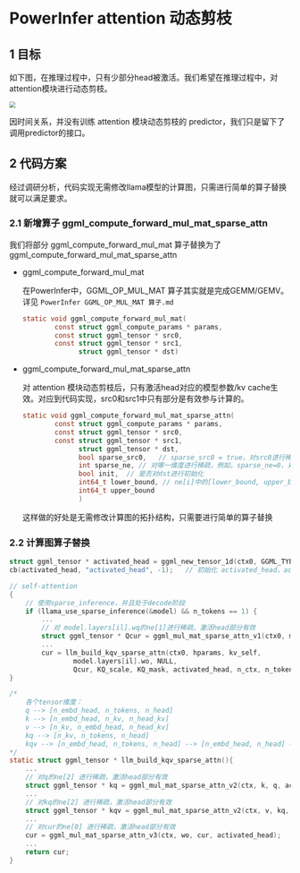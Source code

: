 # PowerInfer attention 动态剪枝

## 1 目标

如下图，在推理过程中，只有少部分head被激活。我们希望在推理过程中，对attention模块进行动态剪枝。

<img src="https://github.com/mryvae/picture_bed/assets/83715643/c9863cb3-7deb-4e22-b00c-1c94517e7662" style="zoom:67%;" />

因时间关系，并没有训练 attention 模块动态剪枝的 predictor，我们只是留下了调用predictor的接口。

## 2 代码方案

经过调研分析，代码实现无需修改llama模型的计算图，只需进行简单的算子替换就可以满足要求。

### 2.1 新增算子 ggml_compute_forward_mul_mat_sparse_attn

我们将部分 ggml_compute_forward_mul_mat 算子替换为了 ggml_compute_forward_mul_mat_sparse_attn

- ggml_compute_forward_mul_mat

  在PowerInfer中，GGML_OP_MUL_MAT 算子其实就是完成GEMM/GEMV。详见 `PowerInfer GGML_OP_MUL_MAT 算子.md`

  ```c
  static void ggml_compute_forward_mul_mat(
          const struct ggml_compute_params * params,
          const struct ggml_tensor * src0,
          const struct ggml_tensor * src1,
                struct ggml_tensor * dst)
  ```

- ggml_compute_forward_mul_mat_sparse_attn

  对 attention 模块动态剪枝后，只有激活head对应的模型参数/kv cache生效。对应到代码实现，src0和src1中只有部分是有效参与计算的。

  ```c
  static void ggml_compute_forward_mul_mat_sparse_attn(
          const struct ggml_compute_params * params,
          const struct ggml_tensor * src0,
          const struct ggml_tensor * src1,
                struct ggml_tensor * dst,
                bool sparse_src0,	// sparse_src0 = true，对src0进行稀疏；否则，对对src1进行稀疏
                int sparse_ne, // 对哪一维度进行稀疏，例如，sparse_ne=0，对ne[0]进行稀疏
                bool init,	// 是否对dst进行初始化
                int64_t lower_bound, // ne[i]中的[lower_bound, upper_bound)部分有效，其余部分无效
                int64_t upper_bound
                )
  ```

  这样做的好处是无需修改计算图的拓扑结构，只需要进行简单的算子替换

### 2.2 计算图算子替换

```c
struct ggml_tensor * activated_head = ggml_new_tensor_1d(ctx0, GGML_TYPE_I32, n_head);
cb(activated_head, "activated_head", -1);	// 初始化 activated_head，activated_head[i] = 1 表示head i 被激活

// self-attention
{
    // 使用sparse_inference，并且处于decode阶段
    if (llama_use_sparse_inference(&model) && n_tokens == 1) {
        ...
        // 对 model.layers[il].wq的ne[1]进行稀疏，激活head部分有效
        struct ggml_tensor * Qcur = ggml_mul_mat_sparse_attn_v1(ctx0, model.layers[il].wq, cur, activated_head);
        ...
        cur = llm_build_kqv_sparse_attn(ctx0, hparams, kv_self,
                model.layers[il].wo, NULL,
                Qcur, KQ_scale, KQ_mask, activated_head, n_ctx, n_tokens, n_kv, -1.0f, cb, il);
}

/*
	各个tensor维度：
    q --> [n_embd_head, n_tokens, n_head]
    k --> [n_embd_head, n_kv, n_head_kv]
    v --> [n_kv, n_embd_head, n_head_kv]
    kq --> [n_kv, n_tokens, n_head]
    kqv --> [n_embd_head, n_tokens, n_head] --> [n_embd_head, n_head] --> [n_embd_head * n_head]
*/
static struct ggml_tensor * llm_build_kqv_sparse_attn(){
    ...
	// 对q的ne[2] 进行稀疏，激活head部分有效
    struct ggml_tensor * kq = ggml_mul_mat_sparse_attn_v2(ctx, k, q, activated_head);
    ...
    // 对kq的ne[2] 进行稀疏，激活head部分有效
    struct ggml_tensor * kqv = ggml_mul_mat_sparse_attn_v2(ctx, v, kq, activated_head);
    ...
    // 对cur的ne[0] 进行稀疏，激活head部分有效
    cur = ggml_mul_mat_sparse_attn_v3(ctx, wo, cur, activated_head);
    ...
    return cur;
}
```

